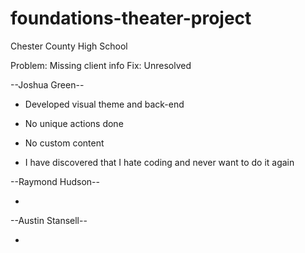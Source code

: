 # foundations-theater-project
Chester County High School

Problem: Missing client info
Fix: Unresolved

--Joshua Green--

- Developed visual theme and back-end

- No unique actions done

- No custom content

- I have discovered that I hate coding and never want to do it again

--Raymond Hudson--

- 

--Austin Stansell--

- 
